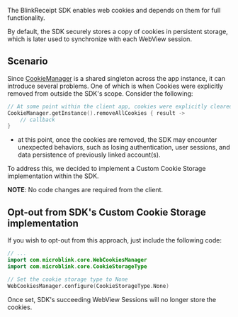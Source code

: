 
The BlinkReceipt SDK enables web cookies and depends on them for full functionality.

By default, the SDK securely stores a copy of cookies in persistent storage, which is later used to synchronize with each WebView session.

## Scenario

Since [CookieManager](https://developer.android.com/reference/android/webkit/CookieManager) is a shared singleton across the app instance, it can introduce several problems.
One of which is when Cookies were explicitly removed from outside the SDK's scope. Consider the following:
```kotlin
// At some point within the client app, cookies were explicitly cleared
CookieManager.getInstance().removeAllCookies { result ->
    // callback
}
```

- at this point, once the cookies are removed, the SDK may encounter unexpected behaviors, such as losing authentication, user sessions, and data persistence of previously linked account(s).

To address this, we decided to implement a Custom Cookie Storage implementation within the SDK. 

**NOTE**: No code changes are required from the client.

## Opt-out from SDK's Custom Cookie Storage implementation
If you wish to opt-out from this approach, just include the following code:
```kotlin
// ...
import com.microblink.core.WebCookiesManager
import com.microblink.core.CookieStorageType

// Set the cookie storage type to None
WebCookiesManager.configure(CookieStorageType.None)
```
Once set, SDK's succeeding WebView Sessions will no longer store the cookies.
